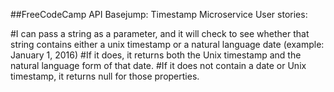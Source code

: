 ##FreeCodeCamp API Basejump: Timestamp Microservice
User stories:

#I can pass a string as a parameter, and it will check to see whether that string contains either a unix timestamp or a natural language date (example: January 1, 2016)
#If it does, it returns both the Unix timestamp and the natural language form of that date.
#If it does not contain a date or Unix timestamp, it returns null for those properties.